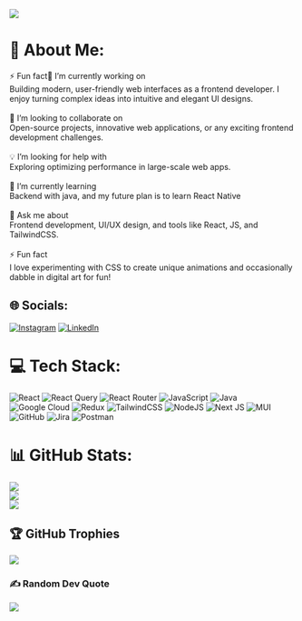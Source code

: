 [![](https://visitcount.itsvg.in/api?id=kumawat30rahul&icon=5&color=1)](https://visitcount.itsvg.in)

# 💫 About Me:
⚡ Fun fact🚀 I’m currently working on<br>Building modern, user-friendly web interfaces as a frontend developer. I enjoy turning complex ideas into intuitive and elegant UI designs.<br><br>🤝 I’m looking to collaborate on<br>Open-source projects, innovative web applications, or any exciting frontend development challenges.<br><br>💡 I’m looking for help with<br>Exploring optimizing performance in large-scale web apps.<br><br>🌱 I’m currently learning<br>Backend with java, and my future plan is to learn React Native<br><br>💬 Ask me about<br>Frontend development, UI/UX design, and tools like React, JS, and TailwindCSS.<br><br>⚡ Fun fact<br>I love experimenting with CSS to create unique animations and occasionally dabble in digital art for fun!

## 🌐 Socials:
[![Instagram](https://img.shields.io/badge/Instagram-%23E4405F.svg?logo=Instagram&logoColor=white)](https://instagram.com/rahulk_30) [![LinkedIn](https://img.shields.io/badge/LinkedIn-%230077B5.svg?logo=linkedin&logoColor=white)](https://linkedin.com/in/kumawat30rahul) 

# 💻 Tech Stack:
![React](https://img.shields.io/badge/react-%2320232a.svg?style=for-the-badge&logo=react&logoColor=%2361DAFB) ![React Query](https://img.shields.io/badge/-React%20Query-FF4154?style=for-the-badge&logo=react%20query&logoColor=white) ![React Router](https://img.shields.io/badge/React_Router-CA4245?style=for-the-badge&logo=react-router&logoColor=white) ![JavaScript](https://img.shields.io/badge/javascript-%23323330.svg?style=for-the-badge&logo=javascript&logoColor=%23F7DF1E) ![Java](https://img.shields.io/badge/java-%23ED8B00.svg?style=for-the-badge&logo=openjdk&logoColor=white) ![Google Cloud](https://img.shields.io/badge/GoogleCloud-%234285F4.svg?style=for-the-badge&logo=google-cloud&logoColor=white) ![Redux](https://img.shields.io/badge/redux-%23593d88.svg?style=for-the-badge&logo=redux&logoColor=white) ![TailwindCSS](https://img.shields.io/badge/tailwindcss-%2338B2AC.svg?style=for-the-badge&logo=tailwind-css&logoColor=white) ![NodeJS](https://img.shields.io/badge/node.js-6DA55F?style=for-the-badge&logo=node.js&logoColor=white) ![Next JS](https://img.shields.io/badge/Next-black?style=for-the-badge&logo=next.js&logoColor=white) ![MUI](https://img.shields.io/badge/MUI-%230081CB.svg?style=for-the-badge&logo=mui&logoColor=white) ![GitHub](https://img.shields.io/badge/github-%23121011.svg?style=for-the-badge&logo=github&logoColor=white) ![Jira](https://img.shields.io/badge/jira-%230A0FFF.svg?style=for-the-badge&logo=jira&logoColor=white) ![Postman](https://img.shields.io/badge/Postman-FF6C37?style=for-the-badge&logo=postman&logoColor=white)
# 📊 GitHub Stats:
![](https://github-readme-stats.vercel.app/api?username=kumawat30rahul&theme=dark&hide_border=false&include_all_commits=true&count_private=true)<br/>
![](https://github-readme-streak-stats.herokuapp.com/?user=kumawat30rahul&theme=dark&hide_border=false)<br/>
![](https://github-readme-stats.vercel.app/api/top-langs/?username=kumawat30rahul&theme=dark&hide_border=false&include_all_commits=true&count_private=true&layout=compact)

## 🏆 GitHub Trophies
![](https://github-profile-trophy.vercel.app/?username=kumawat30rahul&theme=radical&no-frame=false&no-bg=false&margin-w=4)

### ✍️ Random Dev Quote
![](https://quotes-github-readme.vercel.app/api?type=horizontal&theme=radical)

<!-- Proudly created with GPRM ( https://gprm.itsvg.in ) -->
